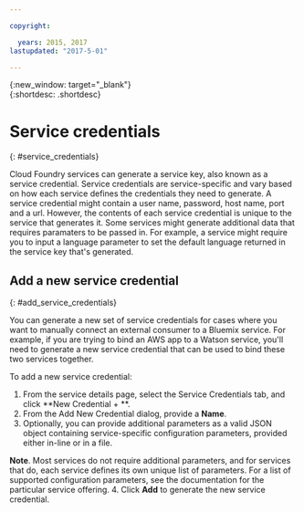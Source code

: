```yaml
---

copyright:

  years: 2015, 2017
lastupdated: "2017-5-01"

---
```


{:new_window: target="_blank"}  
{:shortdesc: .shortdesc}


# Service credentials
{: #service_credentials}

Cloud Foundry services can generate a service key, also known as a service credential. Service credentials are service-specific and vary based on how each service defines the credentials they need to generate. A service credential might contain a user name, password, host name, port and a url. However, the contents of each service credential is unique to the service that generates it. Some services might generate additional data that requires paramaters to be passed in. For example, a service might require you to input a language parameter to set the default language returned in the service key that's generated. 

## Add a new service credential
{: #add_service_credentials}

You can generate a new set of service credentials for cases where you want to manually connect an external consumer to a Bluemix service. For example, if you are trying to bind an AWS app to a Watson service, you'll need to generate a new service credential that can be used to bind these two services together.

To add a new service credential:

1. From the service details page, select the Service Credentials tab, and click **New Credential + **.
2. From the Add New Credential dialog, provide a **Name**.
3. Optionally, you can provide additional parameters as a valid JSON object containing service-specific configuration parameters, provided either in-line or in a file.

  **Note**. Most services do not require additional parameters, and for services that do, each service defines its own unique list of parameters. For a list of supported configuration parameters, see the documentation for the particular service offering.
4. Click **Add** to generate the new service credential.
